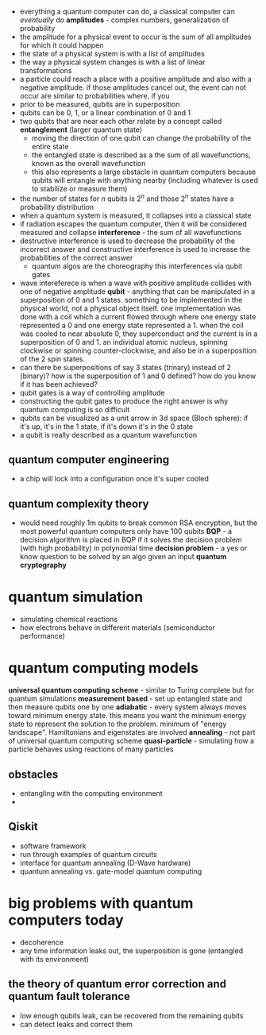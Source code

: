 - everything a quantum computer can do, a classical computer can *eventually* do
**amplitudes** - complex numbers, generalization of probability
- the amplitude for a physical event to occur is the sum of all amplitudes for which it could happen
- the state of a physical system is with a list of amplitudes
- the way a physical system changes is with a list of linear transformations
- a particle could reach a place with a positive amplitude and also with a negative amplitude. if those amplitudes cancel out, the event can not occur
 are similar to probabilities where, if you 
- prior to be measured, qubits are in superposition
- qubits can be 0, 1, or a linear combination of 0 and 1 
- two qubits that are near each other relate by a concept called **entanglement** (larger quantum state)
  - moving the direction of one qubit can change the probability of the entire state
  - the entangled state is described as a the sum of all wavefunctions, known as the overall wavefunction
  - this also represents a large obstacle in quantum computers because qubits will entangle with anything nearby (including whatever is used to stabilize or measure them)
- the number of states for $n$ qubits is $2^n$ and those $2^n$ states have a probability distribution
- when a quantum system is measured, it collapses into a classical state
- if radiation escapes the quantum computer, then it will be considered measured and collapse
**interference** - the sum of all wavefunctions
- destructive interference is used to decrease the probability of the incorrect answer and constructive interference is used to increase the probabilities of the correct answer
  - quantum algos are the choreography this interferences via qubit gates
- wave intereferece is when a wave with positive amplitude collides with one of negative amplitude
**qubit** - anything that can be manipulated in a superposition of 0 and 1 states. something to be implemented in the physical world, not a physical object itself. one implementation was done with a coil which a current flowed through where one energy state represented a 0 and one energy state represented a 1. when the coil was cooled to near absolute 0, they superconduct and the current is in a superposition of 0 and 1. an individual atomic nucleus, spinning clockwise or spinning counter-clockwise, and also be in a superposition of the 2 spin states.
- can there be superpositions of say 3 states (trinary) instead of 2 (binary)? how is the superposition of 1 and 0 defined? how do you know if it has been achieved?
- qubit gates is a way of controlling amplitude
- constructing the qubit gates to produce the right answer is why quantum computing is so difficult
- qubits can be visualized as a unit arrow in 3d space (Bloch sphere): if it's up, it's in the 1 state, if it's down it's in the 0 state
- a qubit is really described as a quantum wavefunction
## quantum computer engineering
- a chip will lock into a configuration once it's super cooled
## quantum complexity theory

- would need roughly 1m qubits to break common RSA encryption, but the most powerful quantum computers only have 100 qubits
**BQP** - a decision algorithm is placed in BQP if it solves the decision problem (with high probability) in polynomial time
**decision problem** - a yes or know question to be solved by an algo given an input
**quantum cryptography**
# quantum simulation
- simulating chemical reactions
- how electrons behave in different materials (semiconductor performance)
# quantum computing models
**universal quantum computing scheme** - similar to Turing complete but for quantum simulations
**measurement based** - set up entangled state and then measure qubits one by one
**adiabatic** - every system always moves toward minimum energy state. this means you want the minimum energy state to represent the solution to the problem. minimum of "energy landscape". Hamiltonians and eigenstates are involved
**annealing** - not part of universal quantum computing scheme
**quasi-particle** - simulating how a particle behaves using reactions of many particles
## obstacles
- entangling with the computing environment
- 
## Qiskit
- software framework
- run through examples of quantum circuits
- interface for quantum annealing (D-Wave hardware)
- quantum annealing vs. gate-model quantum computing

# big problems with quantum computers today
- decoherence
- any time information leaks out, the superposition is gone (entangled with its environment)
## the theory of quantum error correction and quantum fault tolerance
- low enough qubits leak, can be recovered from the remaining qubits
- can detect leaks and correct them